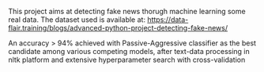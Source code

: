 This project aims at detecting fake news thorugh machine learning some real data. 
The dataset used is available at: 
https://data-flair.training/blogs/advanced-python-project-detecting-fake-news/

An accuracy > 94% achieved with Passive-Aggressive classifier as the best candidate 
among various competing models, after text-data processing in nltk platform and 
extensive hyperparameter search with cross-validation
